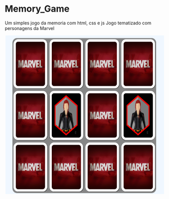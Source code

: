 # Memory_Game
Um simples jogo da memoria com html, css e js
Jogo tematizado com personagens da Marvel

<p align="center">
<img width="500px" height="500px" src="./printscreen.png">
<p>